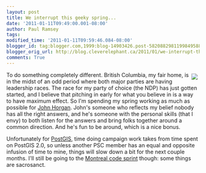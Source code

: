 ```yaml
---
layout: post
title: We interrupt this geeky spring...
date: '2011-01-11T09:49:00.001-08:00'
author: Paul Ramsey
tags: 
modified_time: '2011-01-11T09:59:46.084-08:00'
blogger_id: tag:blogger.com,1999:blog-14903426.post-5820882981199849588
blogger_orig_url: http://blog.cleverelephant.ca/2011/01/we-interrupt-this-geeky-spring.html
comments: True
---
```


[<img src="http://profile.ak.fbcdn.net/hprofile-ak-snc4/hs714.ash1/161937_180108545355653_817305_n.jpg" style="float:right; padding:5px;">](http://www.horganforbc.ca)To do something completely different. British Columbia, my fair home, is in the midst of an odd period where both major parties are having leadership races. The race for my party of choice (the NDP) has just gotten started, and I believe that pitching in early for what you believe in is a way to have maximum effect. So I'm spending my spring working as much as possible for [John Horgan](http://www.horganforbc.ca). John's someone who reflects my belief nobody has all the right answers, and he's someone with the personal skills (that I envy) to both listen for the answers and bring folks together around a common direction. And he's fun to be around, which is a nice bonus.

Unfortunately for [PostGIS](http://postgis.net/), time doing campaign work takes from time spent on PostGIS 2.0, so unless another PSC member has an equal and opposite infusion of time to mine, things will slow down a bit for the next couple months. I'll still be going to the [Montreal code sprint](http://wiki.osgeo.org/wiki/Montreal_Code_Sprint_2011) though: some things are sacrosanct.

